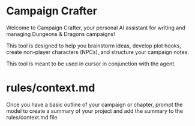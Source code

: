 # Campaign Crafter

Welcome to Campaign Crafter, your personal AI assistant for writing and managing Dungeons & Dragons campaigns!

This tool is designed to help you brainstorm ideas, develop plot hooks, create non-player characters (NPCs), and structure your campaign notes.

This tool is meant to be used in cursor in conjunction with the agent.

# rules/context.md

Once you have a basic outline of your campaign or chapter, prompt the model to create a summary of your project and add the summary to the rules/context.md file
